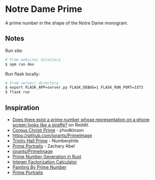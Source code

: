 # Notre Dame Prime

A prime number in the shape of the Notre Dame monogram.

## Notes

Run site:

```bash
# From website/ directory
$ npm run dev
```

Run flask locally:

```bash
# From server/ directory
$ export FLASK_APP=server.py FLASK_DEBUG=1 FLASK_RUN_PORT=3373
$ flask run
```

## Inspiration

- [Does there exist a prime number whose representation on a phone screen looks like a giraffe?](https://www.reddit.com/r/math/comments/7qpfls/does_there_exist_a_prime_number_whose/) on Reddit.
- [Corpus Christi Prime](https://friendlyfieldsandopenmaps.com/2017/09/08/the-corpus-christi-prime/) - jrhodkinson
- https://github.com/jorants/PrimeImage
- [Trinity Hall Prime](https://www.youtube.com/watch?v=fQQ8IiTWHhg) - Numberphile
- [Prime Portraits](http://archive.bridgesmathart.org/2016/bridges2016-359.pdf) - Zachary Abel
- [jorants/PrimeImage](https://github.com/jorants/PrimeImage)
- [Prime Number Generation in Rust](https://medium.com/snips-ai/prime-number-generation-2a02f28508ff)
- [Integer Factorization Calculator](https://www.alpertron.com.ar/ECM.HTM)
- [Painting By Prime Number](http://www.pinchofintelligence.com/painting-by-prime-number/)
- [Prime Portraits](http://archive.bridgesmathart.org/2016/bridges2016-359.pdf)
